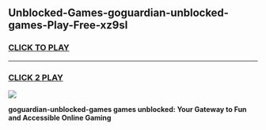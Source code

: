 
## Unblocked-Games-goguardian-unblocked-games-Play-Free-xz9sl
<h3>
<a href="https://premium76.site?title=goguardian-unblocked-games&ref=18A1">CLICK TO PLAY</a></h3>
<hr>

<h3>
<a href="https://premium76.site?title=goguardian-unblocked-games&ref=18A1">CLICK 2 PLAY</a>
  
</h3>

<a href="https://premium76.site?title=goguardian-unblocked-games&ref=18A1"><img src="https://clearcache.store/games.png"></a>


**goguardian-unblocked-games games unblocked: Your Gateway to Fun and Accessible Online Gaming**

